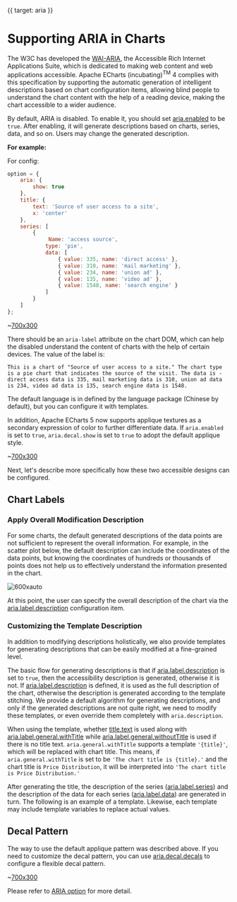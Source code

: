 {{ target: aria }}

# Supporting ARIA in Charts

The W3C has developed the [WAI-ARIA](https://www.w3.org/WAI/intro/aria), the Accessible Rich Internet Applications Suite, which is dedicated to making web content and web applications accessible. Apache ECharts (incubating)<sup>TM</sup> 4 complies with this specification by supporting the automatic generation of intelligent descriptions based on chart configuration items, allowing blind people to understand the chart content with the help of a reading device, making the chart accessible to a wider audience.

By default, ARIA is disabled. To enable it, you should set [aria.enabled](~aria.enabled) to be `true`. After enabling, it will generate descriptions based on charts, series, data, and so on. Users may change the generated description.

**For example:**

For config:

```js
option = {
    aria: {
        show: true
    },
    title: {
        text: 'Source of user access to a site',
        x: 'center'
    },
    series: [
        {
             Name: 'access source',
            type: 'pie',
            data: [
                { value: 335, name: 'direct access' },
                { value: 310, name: 'mail marketing' },
                { value: 234, name: 'union ad' },
                { value: 135, name: 'video ad' },
                { value: 1548, name: 'search engine' }
            ]
        }
    ]
};
```

~[700x300](${galleryViewPath}doc-example/aria-pie&edit=1&reset=1)

There should be an `aria-label` attribute on the chart DOM, which can help the disabled understand the content of charts with the help of certain devices. The value of the label is:

```
This is a chart of "Source of user access to a site." The chart type is a pie chart that indicates the source of the visit. The data is - direct access data is 335, mail marketing data is 310, union ad data is 234, video ad data is 135, search engine data is 1548.
```

The default language is in defined by the language package (Chinese by default), but you can configure it with templates.


In addition, Apache ECharts 5 now supports applique textures as a secondary expression of color to further differentiate data. If `aria.enabled` is set to `true`, `aria.decal.show` is set to `true` to adopt the default applique style.

~[700x300](${galleryViewPath}doc-example/aria-decal-simple&edit=1&reset=1)


Next, let's describe more specifically how these two accessible designs can be configured.

## Chart Labels

### Apply Overall Modification Description

For some charts, the default generated descriptions of the data points are not sufficient to represent the overall information. For example, in the scatter plot below, the default description can include the coordinates of the data points, but knowing the coordinates of hundreds or thousands of points does not help us to effectively understand the information presented in the chart.

![600xauto](~aria-example.png)

At this point, the user can specify the overall description of the chart via the [aria.label.description](option.html#aria.label.description) configuration item.

### Customizing the Template Description

In addition to modifying descriptions holistically, we also provide templates for generating descriptions that can be easily modified at a fine-grained level.

The basic flow for generating descriptions is that if [aria.label.description](option.html#aria.label.show) is set to `true`, then the accessibility description is generated, otherwise it is not. If [aria.label.description](option.html#aria.label.description) is defined, it is used as the full description of the chart, otherwise the description is generated according to the template stitching. We provide a default algorithm for generating descriptions, and only if the generated descriptions are not quite right, we need to modify these templates, or even override them completely with `aria.description`.

When using the template, whether [title.text](~title.text) is used along with [aria.label.general.withTitle](option.html#aria.label.general.withTitle) while [aria.label.general.withoutTitle](option.html#aria.label.general.withoutTitle) is used if there is no title text. `aria.general.withTitle` supports a template `'{title}'`, which will be replaced with chart title. This means, if `aria.general.withTitle` is set to be `'The chart title is {title}.'` and the chart title is `Price Distribution`, it will be interpreted into `'The chart title is Price Distribution.'`

After generating the title, the description of the series ([aria.label.series](option.html#aria.label.series)) and the description of the data for each series ([aria.label.data](option.html#aria.label.data)) are generated in turn. The following is an example of a template. Likewise, each template may include template variables to replace actual values.

## Decal Pattern

The way to use the default applique pattern was described above. If you need to customize the decal pattern, you can use [aria.decal.decals](option.html#aria.decal.decals) to configure a flexible decal pattern.

~[700x300](${galleryViewPath}doc-example/aria-decal&edit=1&reset=1)

Please refer to [ARIA option](option.html#aria) for more detail.
